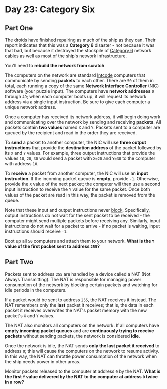 # Day 23: Category Six

## Part One

The droids have finished repairing as much of the ship as they can. Their report indicates that this was a **Category 6** disaster - not because it was that bad, but because it destroyed the stockpile of [Category 6](https://en.wikipedia.org/wiki/Category_6_cable) network cables as well as most of the ship's network infrastructure.

You'll need to **rebuild the network from scratch**.

The computers on the network are standard [Intcode](https://adventofcode.com/2019/day/9) computers that communicate by sending **packets** to each other. There are `50` of them in total, each running a copy of the same **Network Interface Controller** (NIC) software (your puzzle input). The computers have **network addresses** `0` through `49`; when each computer boots up, it will request its network address via a single input instruction. Be sure to give each computer a unique network address.

Once a computer has received its network address, it will begin doing work and communicating over the network by sending and receiving **packets**. All packets contain **two values** named `X` and `Y`. Packets sent to a computer are queued by the recipient and read in the order they are received.

To **send** a packet to another computer, the NIC will use **three output instructions** that provide the **destination address** of the packet followed by its `X` and `Y` values. For example, three output instructions that provide the values `10`, `20`, `30` would send a packet with `X=20` and `Y=30` to the computer with address `10`.

To **receive** a packet from another computer, the NIC will use an **input instruction**. If the incoming packet queue is **empty**, provide `-1`. Otherwise, provide the `X` value of the next packet; the computer will then use a second input instruction to receive the `Y` value for the same packet. Once both values of the packet are read in this way, the packet is removed from the queue.

Note that these input and output instructions never [block](https://en.wikipedia.org/wiki/Blocking_(computing)). Specifically, output instructions do not wait for the sent packet to be received - the computer might send multiple packets before receiving any. Similarly, input instructions do not wait for a packet to arrive - if no packet is waiting, input instructions should receive `-1`.

Boot up all `50` computers and attach them to your network. **What is the `Y` value of the first packet sent to address `255`?**

## Part Two

Packets sent to address `255` are handled by a device called a NAT (Not Always Transmitting). The NAT is responsible for managing power consumption of the network by blocking certain packets and watching for idle periods in the computers.

If a packet would be sent to address `255`, the NAT receives it instead. The NAT remembers only the **last** packet it receives; that is, the data in each packet it receives overwrites the NAT's packet memory with the new packet's `X` and `Y` values.

The NAT also monitors all computers on the network. If all computers have **empty incoming packet queues** and are **continuously trying to receive packets** without sending packets, the network is considered **idle**.

Once the network is idle, the NAT sends **only the last packet it received** to address `0`; this will cause the computers on the network to resume activity. In this way, the NAT can throttle power consumption of the network when the ship needs power in other areas.

Monitor packets released to the computer at address `0` by the NAT. **What is the first `Y` value delivered by the NAT to the computer at address `0` twice in a row?**
